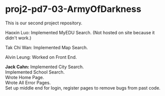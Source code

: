 proj2-pd7-03-ArmyOfDarkness
===========================

This is our second project repository. 

Haoxin Luo: 
Implemented MyEDU Search. (Not hosted on site because it didn't work.)

Tak Chi Wan: 
Implemented Map Search. 

Alvin Leung: 
Worked on Front End. 

<b> Jack Cahn:</b>
Implemented City Search.  
Implemented School Search.   
Wrote Home Page.   
Wrote All Error Pages.   
Set up middle end for login, register pages to remove bugs from past code.   
